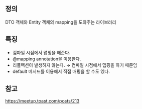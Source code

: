 ## 정의
 DTO 객체와 Entity 객체의 mapping을 도와주는 라이브러리

## 특징
- 컴파일 시점에서 맵핑을 해준다.
- @mapping annotation을 이용한다.
- 리플렉션이 발생하지 않는다. → 컴파일 시점에서 맵핑을 하기 때문임
- default 메서드를 이용해서 직접 매핑을 할 수도 있다.

## 참고
https://meetup.toast.com/posts/213
